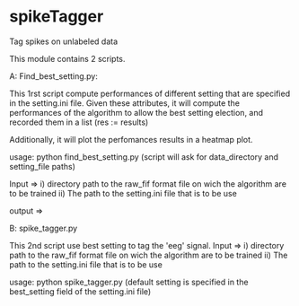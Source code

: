 # spikeTagger
Tag spikes on unlabeled data 

This module contains 2 scripts.


A:
Find_best_setting.py:

This 1rst script compute performances of different setting that are specified in the setting.ini file.
Given these attributes, it will compute the performances of the algorithm to allow the best setting election, 
and recorded them in a list (res := results)

Additionally, it will plot the perfomances results in a heatmap plot.

usage: 
python find_best_setting.py 
(script will ask for data_directory and setting_file paths)


Input => 
i) directory path to the raw_fif format file on wich the algorithm are to be trained
ii) The path to the setting.ini file that is to be use

output => 

B:
spike_tagger.py

This 2nd script use best setting to tag the 'eeg' signal.
Input => 
i) directory path to the raw_fif format file on wich the algorithm are to be trained
ii) The path to the setting.ini file that is to be use

usage:
python spike_tagger.py
(default setting is specified in the best_setting field of the setting.ini file)

